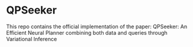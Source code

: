 # QPSeeker
This repo contains the official implementation of the paper: QPSeeker: An Efficient Neural Planner combining both data and queries through Variational Inference
